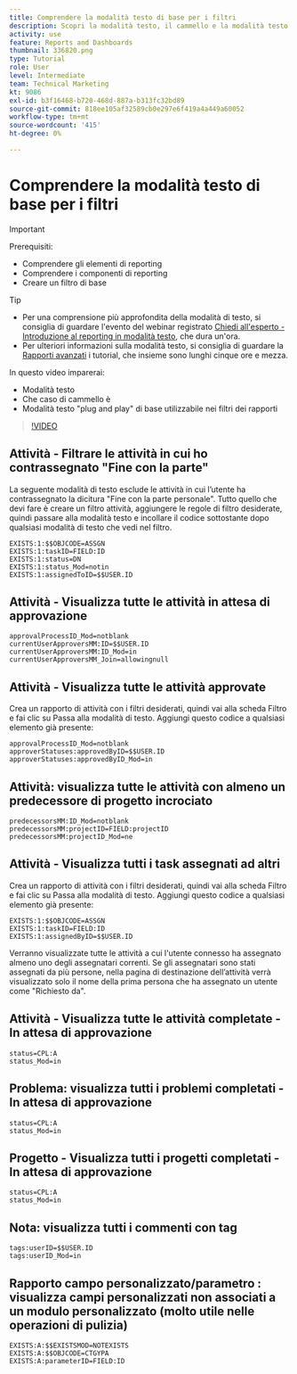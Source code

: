 ```yaml
---
title: Comprendere la modalità testo di base per i filtri
description: Scopri la modalità testo, il cammello e la modalità testo "plug and play" di base che puoi utilizzare nei filtri dei rapporti in [!DNL  Workfront].
activity: use
feature: Reports and Dashboards
thumbnail: 336820.png
type: Tutorial
role: User
level: Intermediate
team: Technical Marketing
kt: 9086
exl-id: b3f16468-b720-468d-887a-b313fc32bd89
source-git-commit: 818ee105af32589cb0e297e6f419a4a449a60052
workflow-type: tm+mt
source-wordcount: '415'
ht-degree: 0%

---
```


# Comprendere la modalità testo di base per i filtri

>[!IMPORTANT]
>
>Prerequisiti:
>
>* Comprendere gli elementi di reporting
>* Comprendere i componenti di reporting
>* Creare un filtro di base


>[!TIP]
>
>* Per una comprensione più approfondita della modalità di testo, si consiglia di guardare l&#39;evento del webinar registrato [Chiedi all&#39;esperto - Introduzione al reporting in modalità testo](https://experienceleague.adobe.com/docs/workfront-events/events/reporting-and-dashboards/introduction-to-text-mode-reporting.html?lang=en), che dura un&#39;ora.
>* Per ulteriori informazioni sulla modalità testo, si consiglia di guardare la [Rapporti avanzati](https://experienceleague.adobe.com/docs/workfront-learn/tutorials-workfront/reporting/advanced-reporting/welcome-to-advanced-reporting.html?lang=en) i tutorial, che insieme sono lunghi cinque ore e mezza.



In questo video imparerai:

* Modalità testo
* Che caso di cammello è
* Modalità testo &quot;plug and play&quot; di base utilizzabile nei filtri dei rapporti

>[!VIDEO](https://video.tv.adobe.com/v/336820/?quality=12)


## Attività - Filtrare le attività in cui ho contrassegnato &quot;Fine con la parte&quot;

La seguente modalità di testo esclude le attività in cui l’utente ha contrassegnato la dicitura &quot;Fine con la parte personale&quot;. Tutto quello che devi fare è creare un filtro attività, aggiungere le regole di filtro desiderate, quindi passare alla modalità testo e incollare il codice sottostante dopo qualsiasi modalità di testo che vedi nel filtro.

```
EXISTS:1:$$OBJCODE=ASSGN  
EXISTS:1:taskID=FIELD:ID  
EXISTS:1:status=DN  
EXISTS:1:status_Mod=notin  
EXISTS:1:assignedToID=$$USER.ID 
```

## Attività - Visualizza tutte le attività in attesa di approvazione

```
approvalProcessID_Mod=notblank
currentUserApproversMM:ID=$$USER.ID
currentUserApproversMM:ID_Mod=in
currentUserApproversMM_Join=allowingnull
```

## Attività - Visualizza tutte le attività approvate

Crea un rapporto di attività con i filtri desiderati, quindi vai alla scheda Filtro e fai clic su Passa alla modalità di testo. Aggiungi questo codice a qualsiasi elemento già presente:

```
approvalProcessID_Mod=notblank
approverStatuses:approvedByID=$$USER.ID
approverStatuses:approvedByID_Mod=in
```

## Attività: visualizza tutte le attività con almeno un predecessore di progetto incrociato

```
predecessorsMM:ID_Mod=notblank
predecessorsMM:projectID=FIELD:projectID
predecessorsMM:projectID_Mod=ne
```

## Attività - Visualizza tutti i task assegnati ad altri

Crea un rapporto di attività con i filtri desiderati, quindi vai alla scheda Filtro e fai clic su Passa alla modalità di testo. Aggiungi questo codice a qualsiasi elemento già presente:

```
EXISTS:1:$$OBJCODE=ASSGN
EXISTS:1:taskID=FIELD:ID
EXISTS:1:assignedByID=$$USER.ID
```

Verranno visualizzate tutte le attività a cui l&#39;utente connesso ha assegnato almeno uno degli assegnatari correnti. Se gli assegnatari sono stati assegnati da più persone, nella pagina di destinazione dell’attività verrà visualizzato solo il nome della prima persona che ha assegnato un utente come &quot;Richiesto da&quot;.

## Attività - Visualizza tutte le attività completate - In attesa di approvazione

```
status=CPL:A
status_Mod=in
```


## Problema: visualizza tutti i problemi completati - In attesa di approvazione

```
status=CPL:A
status_Mod=in
```


## Progetto - Visualizza tutti i progetti completati - In attesa di approvazione

```
status=CPL:A
status_Mod=in
```


## Nota: visualizza tutti i commenti con tag

```
tags:userID=$$USER.ID
tags:userID_Mod=in
```


## Rapporto campo personalizzato/parametro : visualizza campi personalizzati non associati a un modulo personalizzato (molto utile nelle operazioni di pulizia)

```
EXISTS:A:$$EXISTSMOD=NOTEXISTS
EXISTS:A:$$OBJCODE=CTGYPA
EXISTS:A:parameterID=FIELD:ID
```
